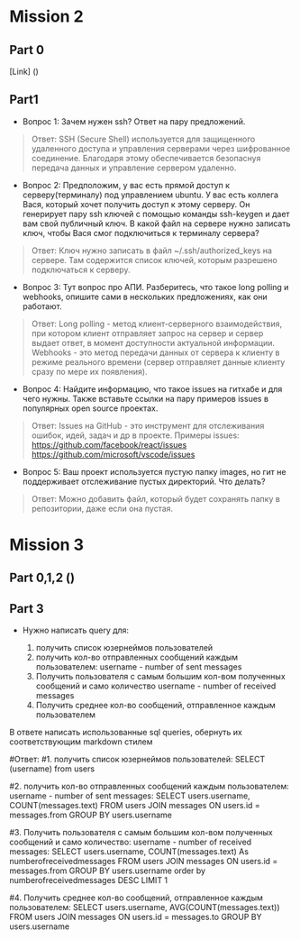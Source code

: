 # Mission 2

## Part 0
[Link] ()

## Part1
- Вопрос 1: Зачем нужен ssh? Ответ на пару предложений.
> Ответ: SSH (Secure Shell) используется для защищенного удаленного доступа и управления серверами через шифрованное соединение. Благодаря этому обеспечивается безопаснуя передача данных и управление сервером удаленно.

- Вопрос 2: Предположим, у вас есть прямой доступ к серверу(терминалу) под управлением ubuntu. У вас есть коллега Вася, который хочет получить доступ к этому серверу. Он генерирует пару ssh ключей с помощью команды ssh-keygen и дает вам свой публичный ключ. В какой файл на сервере нужно записать ключ, чтобы Вася смог подключиться к терминалу сервера?
> Ответ: Ключ нужно записать в файл ~/.ssh/authorized_keys на сервере. Там содержится список ключей, которым разрешено подключаться к серверу.

- Вопрос 3: Тут вопрос про АПИ. Разберитесь, что такое long polling и webhooks, опишите сами в нескольких предложениях, как они работают.
> Ответ: Long polling - метод клиент-серверного взаимодействия, при котором клиент отправляет запрос на сервер и сервер выдает ответ, в момент доступности актуальной информации. Webhooks - это метод передачи данных от сервера к клиенту в режиме реального времени (сервер отправляет данные клиенту сразу по мере их появления).

- Вопрос 4: Найдите информацию, что такое issues на гитхабе и для чего нужны. Также вставьте ссылки на пару примеров issues в популярных open source проектах.
> Ответ: Issues на GitHub - это инструмент для отслеживания ошибок, идей, задач и др в проекте.
> Примеры issues:
> https://github.com/facebook/react/issues
> https://github.com/microsoft/vscode/issues

- Вопрос 5:  Ваш проект используется пустую папку images, но гит не поддерживает отслеживание пустых директорий. Что делать?
> Ответ: Можно добавить файл, который будет сохранять папку в репозитории, даже если она пустая.



# Mission 3
## Part 0,1,2 ()

## Part 3
- Нужно написать query для:

  1. получить список юзернеймов пользователей
  2. получить кол-во отправленных сообщений каждым пользователем:
     username - number of sent messages
  3. Получить пользователя с самым большим кол-вом полученных сообщений и само количество
     username - number of received messages   
  4. Получить среднее кол-во сообщений, отправленное каждым пользователем

В ответе написать использованные sql queries, обернуть их соответствующим markdown стилем

#Ответ:
#1. получить список юзернеймов пользователей: 
SELECT (username) from users

#2. получить кол-во отправленных сообщений каждым пользователем: username - number of sent messages:
SELECT users.username, COUNT(messages.text) FROM users JOIN messages ON users.id = messages.from GROUP BY users.username

#3. Получить пользователя с самым большим кол-вом полученных сообщений и само количество: username - number of received messages:
SELECT users.username, COUNT(messages.text) As numberofreceivedmessages FROM users JOIN messages ON users.id = messages.from GROUP BY users.username order by numberofreceivedmessages DESC LIMIT 1

#4. Получить среднее кол-во сообщений, отправленное каждым пользователем:
SELECT users.username, AVG(COUNT(messages.text)) FROM users JOIN messages ON users.id = messages.to GROUP BY users.username
